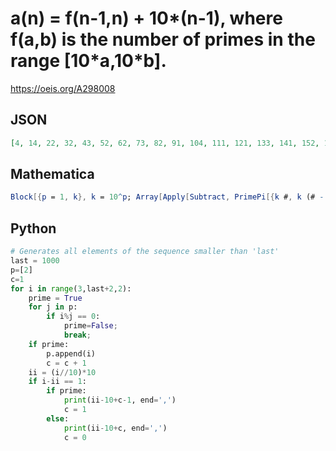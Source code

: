 # a\(n\) \= f\(n\-1,n\) \+ 10\*\(n\-1\), where f\(a,b\) is the number of primes in the range \[10\*a,10\*b\]\.
https://oeis.org/A298008
## JSON
```JSON
[4, 14, 22, 32, 43, 52, 62, 73, 82, 91, 104, 111, 121, 133, 141, 152, 162, 172, 181, 194, 200, 211, 223, 232, 241, 252, 262, 272, 282, 291, 301, 313, 320, 332, 342, 352, 361, 372, 382, 391, 402, 411, 421, 433, 442, 451, 463, 471, 481, 492, 502, 510, 522, 530, 542, 551, 562, 572, 581, 592, 602, 613, 620, 631, 643]
```
## Mathematica
```Mathematica
Block[{p = 1, k}, k = 10^p; Array[Apply[Subtract, PrimePi[{k #, k (# - 1)}]] + (# - 1) k &, 67]] (* _Michael De Vlieger_, Jan 11 2018 *)
```
## Python
```Python
# Generates all elements of the sequence smaller than 'last'
last = 1000
p=[2]
c=1
for i in range(3,last+2,2):
    prime = True
    for j in p:
        if i%j == 0:
            prime=False;
            break;
    if prime:
        p.append(i)
        c = c + 1
    ii = (i//10)*10
    if i-ii == 1:
        if prime:
            print(ii-10+c-1, end=',')
            c = 1
        else:
            print(ii-10+c, end=',')
            c = 0
```
